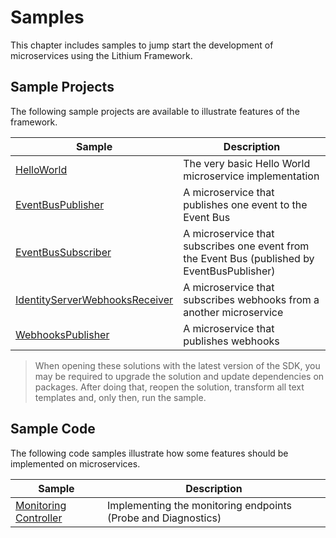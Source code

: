 # Samples

This chapter includes samples to jump start the development of microservices using the Lithium Framework.

## Sample Projects

The following sample projects are available to illustrate features of the framework.

| Sample | Description
| - | - |
| [HelloWorld](./_assets/HelloWorld.zip) | The very basic Hello World microservice implementation |
| [EventBusPublisher](./_assets/EventBusPublisher.zip) | A microservice that publishes one event to the Event Bus |
| [EventBusSubscriber](./_assets/EventBusSubscriber.zip) | A microservice that subscribes one event from the Event Bus (published by EventBusPublisher) |
| [IdentityServerWebhooksReceiver](./_assets/IdentityServerWebhooksReceiver.zip) | A microservice that subscribes webhooks from a another microservice |
| [WebhooksPublisher](./_assets/WebhooksPublisher.zip) | A microservice that publishes webhooks |

> When opening these solutions with the latest version of the SDK, you may be required to upgrade the solution and update dependencies on packages. After doing that, reopen the solution, transform all text templates and, only then, run the sample.

## Sample Code

The following code samples illustrate how some features should be implemented on microservices.

| Sample | Description |
| - | - |
| [Monitoring Controller](./sample-code-monitoring.md) | Implementing the monitoring endpoints (Probe and Diagnostics)  |